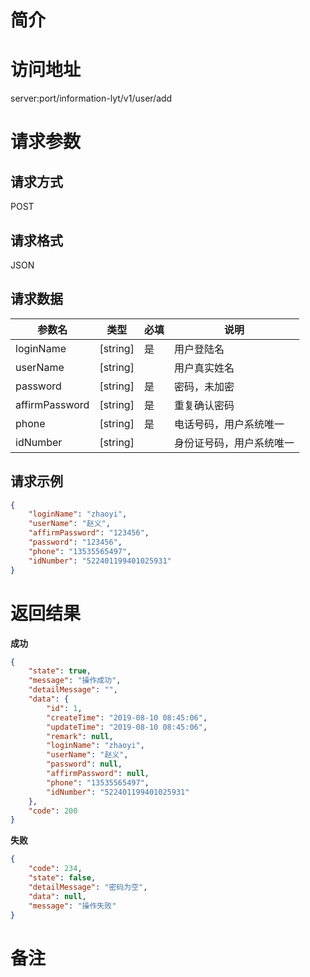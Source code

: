 # 简介

# 访问地址
server:port/information-lyt/v1/user/add

# 请求参数

## 请求方式
POST

## 请求格式
JSON

## 请求数据
|参数名|类型|必填|说明|
|-|-|-|-|
|loginName|[string]|是|用户登陆名|
|userName|[string]||用户真实姓名|
|password|[string]|是|密码，未加密|
|affirmPassword|[string]|是|重复确认密码|
|phone|[string]|是|电话号码，用户系统唯一|
|idNumber|[string]||身份证号码，用户系统唯一|
## 请求示例
```json
{
	"loginName": "zhaoyi",
    "userName": "赵义",
	"affirmPassword": "123456",
	"password": "123456",
	"phone": "13535565497",
	"idNumber": "522401199401025931"
}
```

# 返回结果
**成功**
```json
{
    "state": true,
    "message": "操作成功",
    "detailMessage": "",
    "data": {
        "id": 1,
        "createTime": "2019-08-10 08:45:06",
        "updateTime": "2019-08-10 08:45:06",
        "remark": null,
        "loginName": "zhaoyi",
        "userName": "赵义",
        "password": null,
        "affirmPassword": null,
        "phone": "13535565497",
        "idNumber": "522401199401025931"
    },
    "code": 200
}
```

**失败**
```json
{
    "code": 234,
    "state": false,
    "detailMessage": "密码为空",
    "data": null,
    "message": "操作失败"
}
```

# 备注
